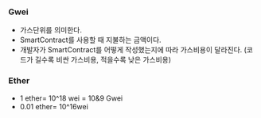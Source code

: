 ### Gwei
- 가스단위를 의미한다.
- SmartContract를 사용할 때 지불하는 금액이다.
- 개발자가 SmartContract를 어떻게 작성했는지에 따라 가스비용이 달라진다. (코드가 길수록 비싼 가스비용, 적을수록 낮은 가스비용)

### Ether
- 1 ether= 10^18 wei = 10&9 Gwei
- 0.01 ether= 10^16wei

